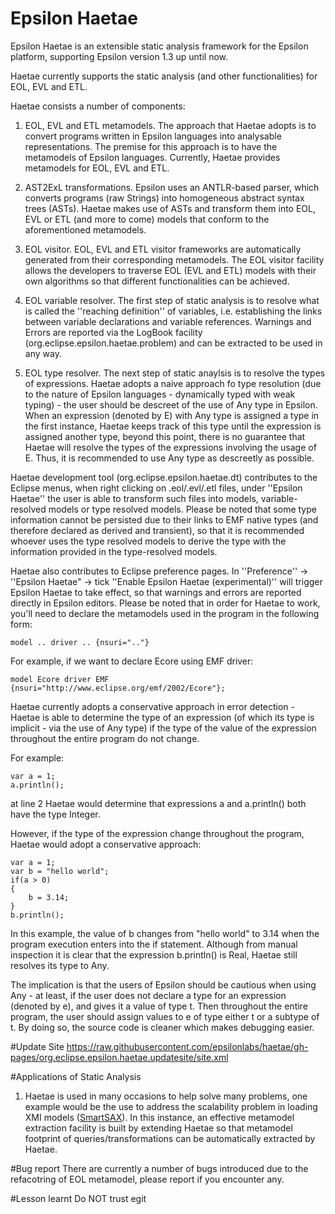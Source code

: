 # Epsilon Haetae

Epsilon Haetae is an extensible static analysis framework for the Epsilon platform, supporting Epsilon version 1.3 up until now.

Haetae currently supports the static analysis (and other functionalities) for EOL, EVL and ETL.

Haetae consists a number of components:

1. EOL, EVL and ETL metamodels. The approach that Haetae adopts is to convert programs written in Epsilon languages into analysable representations. The premise for this approach is to have the metamodels of Epsilon languages. Currently, Haetae provides metamodels for EOL, EVL and ETL.

2. AST2ExL transformations. Epsilon uses an ANTLR-based parser, which converts programs (raw Strings) into homogeneous abstract syntax trees (ASTs). Haetae makes use of ASTs and transform them into EOL, EVL or ETL (and more to come) models that conform to the aforementioned metamodels.

3. EOL visitor. EOL, EVL and ETL visitor frameworks are automatically generated from their corresponding metamodels. The EOL visitor facility allows the developers to traverse EOL (EVL and ETL) models with their own algorithms so that different functionalities can be achieved. 

4. EOL variable resolver. The first step of static analysis is to resolve what is called the ''reaching definition'' of variables, i.e. establishing the links between variable declarations and variable references. Warnings and Errors are reported via the LogBook facility (org.eclipse.epsilon.haetae.problem) and can be extracted to be used in any way.

5. EOL type resolver. The next step of static anaylsis is to resolve the types of expressions. Haetae adopts a naive approach fo type resolution  (due to the nature of Epsilon languages - dynamically typed with weak typing) - the user should be descreet of the use of Any type in Epsilon. When an expression (denoted by E) with Any type is assigned a type in the first instance, Haetae keeps track of this type until the expression is assigned another type, beyond this point, there is no guarantee that Haetae will resolve the types of the expressions involving the usage of E. Thus, it is recommended to use Any type as descreetly as possible.

Haetae development tool (org.eclipse.epsilon.haetae.dt) contributes to the Eclipse menus, when right clicking on .eol/.evl/.etl files, under ''Epsilon Haetae'' the user is able to transform such files into models, variable-resolved models or type resolved models. Please be noted that some type information cannot be persisted due to their links to EMF native types (and therefore declared as derived and transient), so that it is recommended whoever uses the type resolved models to derive the type with the information provided in the type-resolved models.

Haetae also contributes to Eclipse preference pages. In ''Preference'' -> ''Epsilon Haetae" -> tick ''Enable Epsilon Haetae (experimental)'' will trigger Epsilon Haetae to take effect, so that warnings and errors are reported directly in Epsilon editors. Please be noted that in order for Haetae to work, you'll need to declare the metamodels used in the program in the following form:

    model .. driver .. {nsuri=".."}
For example, if we want to declare Ecore using EMF driver:

    model Ecore driver EMF {nsuri="http://www.eclipse.org/emf/2002/Ecore"};

Haetae currently adopts a conservative approach in error detection - Haetae is able to determine the type of an expression (of which its type is implicit - via the use of Any type) if the type of the value of the expression throughout the entire program do not change. 

For example:

    var a = 1;
    a.println();

at line 2 Haetae would determine that expressions a and a.println() both have the type Integer.

However, if the type of the expression change throughout the program, Haetae would adopt a conservative approach:

    var a = 1;
    var b = "hello world";
    if(a > 0)
    {
        b = 3.14;
    }
    b.println();

In this example, the value of b changes from "hello world" to 3.14 when the program execution enters into the if statement. Although from manual inspection it is clear that the expression b.println() is Real, Haetae still resolves its type to Any. 

The implication is that the users of Epsilon should be cautious when using Any - at least, if the user does not declare a type for an expression (denoted by e), and gives it a value of type t. Then throughout the entire program, the user should assign values to e of type either t or a subtype of t. By doing so, the source code is cleaner which makes debugging easier.

#Update Site
https://raw.githubusercontent.com/epsilonlabs/haetae/gh-pages/org.eclipse.epsilon.haetae.updatesite/site.xml

#Applications of Static Analysis

1. Haetae is used in many occasions to help solve many problems, one example would be the use to address the scalability problem in loading XMI models ([SmartSAX](https://github.com/wrwei/SmartSAX)). In this instance, an effective metamodel extraction facility is built by extending Haetae so that metamodel footprint of queries/transformations can be automatically extracted by Haetae. 

#Bug report
There are currently a number of bugs introduced due to the refacotring of EOL metamodel, please report if you encounter any.

#Lesson learnt
Do NOT trust egit
